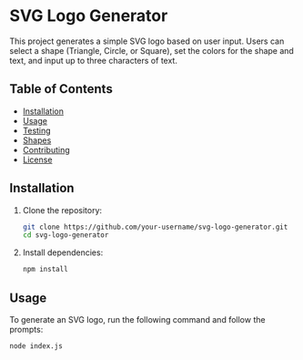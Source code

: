 # SVG Logo Generator

This project generates a simple SVG logo based on user input. Users can select a shape (Triangle, Circle, or Square), set the colors for the shape and text, and input up to three characters of text.

## Table of Contents
- [Installation](#installation)
- [Usage](#usage)
- [Testing](#testing)
- [Shapes](#shapes)
- [Contributing](#contributing)
- [License](#license)

## Installation

1. Clone the repository:
    ```bash
    git clone https://github.com/your-username/svg-logo-generator.git
    cd svg-logo-generator
    ```

2. Install dependencies:
    ```bash
    npm install
    ```

## Usage

To generate an SVG logo, run the following command and follow the prompts:
```bash
node index.js
